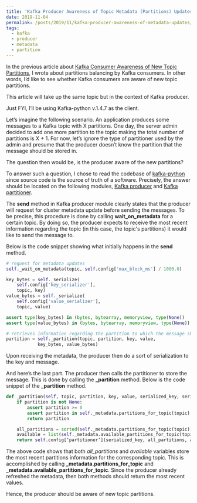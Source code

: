 ```yaml
---
title: 'Kafka Producer Awareness of Topic Metadata (Partitions) Updates'
date: 2019-11-04
permalink: /posts/2019/11/kafka-producer-awareness-of-metadata-updates/
tags:
  - kafka
  - producer
  - metadata
  - partition
---
```


In the previous article about <a href="https://albertuskelvin.github.io/posts/2019/10/kafka-consumer-awares-of-new-partitions/">Kafka Consumer Awareness of New Topic Partitions</a>, I wrote about partitions balancing by Kafka consumers. In other words, I’d like to see whether Kafka consumers are aware of new topic partitions.

This article will take up the same topic but in the context of Kafka producer.

Just FYI, I’ll be using Kafka-python v.1.4.7 as the client.

Let’s imagine the following scenario. An application produces some messages to a Kafka topic with X partitions. One day, the server admin decided to add one more partition to the topic making the total number of partitions is X + 1. For now, let’s ignore the type of partitioner used by the admin and presume that the producer doesn’t know the partition that the message should be stored in.

The question then would be, is the producer aware of the new partitions?

To answer such a question, I chose to read the codebase of <a href="https://github.com/dpkp/kafka-python">kafka-python</a> since source code is the source of truth of a software. Precisely, the answer should be located on the following modules, <a href="https://github.com/dpkp/kafka-python/blob/master/kafka/producer/kafka.py">Kafka producer</a> and <a href="https://github.com/dpkp/kafka-python/blob/master/kafka/partitioner/default.py">Kafka partitioner</a>.

The <b>send</b> method in Kafka producer module clearly states that the producer will request for cluster metadata update before sending the messages. To be precise, this procedure is done by calling <b>wait_on_metadata</b> for a certain topic. By doing so, the producer expects to receive the most recent information regarding the topic (in this case, the topic's partitions) it would like to send the message to.

Below is the code snippet showing what initially happens in the <b>send</b> method.

```python
# request for metadata updates
self._wait_on_metadata(topic, self.config['max_block_ms'] / 1000.0)

key_bytes = self._serialize(
	self.config['key_serializer'],
	topic, key)
value_bytes = self._serialize(
	self.config['value_serializer'],
	topic, value)

assert type(key_bytes) in (bytes, bytearray, memoryview, type(None))
assert type(value_bytes) in (bytes, bytearray, memoryview, type(None))

# retrieves information regarding the partition to which the message should be sent
partition = self._partition(topic, partition, key, value,
			key_bytes, value_bytes)
```

Upon receiving the metadata, the producer then do a sort of serialization to the key and message.

And here’s the last part. The producer then calls the partitioner to store the message. This is done by calling the <b>_partition</b> method. Below is the code snippet of the <b>_partition</b> method.

```python
def _partition(self, topic, partition, key, value, serialized_key, serialized_value):
	if partition is not None:
		assert partition >= 0
		assert partition in self._metadata.partitions_for_topic(topic), 'Unrecognized partition'
		return partition

	all_partitions = sorted(self._metadata.partitions_for_topic(topic))
	available = list(self._metadata.available_partitions_for_topic(topic))
	return self.config[‘partitioner’](serialized_key, all_partitions, available)
```

The above code shows that both <I>all_partitions</I> and <I>available</I> variables store the most recent partitions information for the corresponding topic. This is accomplished by calling <b>_metadata.partitions_for_topic</b> and <b>_metadata.available_partitions_for_topic</b>. Since the producer already refreshed the metadata, then both methods should return the most recent values.

Hence, the producer should be aware of new topic partitions.
